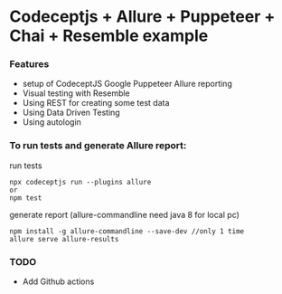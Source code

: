 # Codeceptjs + Allure + Puppeteer + Chai + Resemble example 

### Features
- setup of CodeceptJS
  Google Puppeteer
  Allure reporting
- Visual testing with Resemble
- Using REST for creating some test data
- Using Data Driven Testing
- Using autologin

### To run tests and generate Allure report:
run tests
```
npx codeceptjs run --plugins allure  
or
npm test
```
generate report (allure-commandline need java 8 for local pc)

```
npm install -g allure-commandline --save-dev //only 1 time
allure serve allure-results
```
### TODO
- Add Github actions
